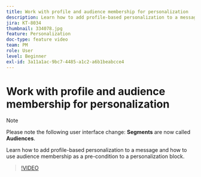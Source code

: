 ```yaml
---
title: Work with profile and audience membership for personalization
description: Learn how to add profile-based personalization to a message and how to use audience membership as a pre-condition to a personalization block.
jira: KT-8034
thumbnail: 334078.jpg
feature: Personalization
doc-type: feature video
team: PM
role: User
level: Beginner
exl-id: 3a11a1ac-9bc7-4485-a1c2-a6b1beabcce4
---
```

# Work with profile and audience membership for personalization

>[!NOTE]
>Please note the following user interface change: **Segments** are now called **Audiences**. 

Learn how to add profile-based personalization to a message and how to use audience membership as a pre-condition to a personalization block.

>[!VIDEO](https://video.tv.adobe.com/v/334078?quality=12&learn=on)
